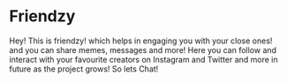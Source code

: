 # Friendzy
Hey! This is friendzy! which helps in engaging you with your close ones! and you can share memes, messages and more! Here you can follow and interact with your favourite creators on Instagram and Twitter and more in future as the project grows! So lets Chat!
